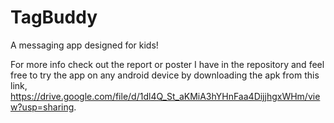 # TagBuddy
A messaging app designed for kids!

For more info check out the report or poster I have in the repository and feel free to try the app on any android device by downloading the apk from this link, https://drive.google.com/file/d/1dl4Q_St_aKMiA3hYHnFaa4DijjhgxWHm/view?usp=sharing.
